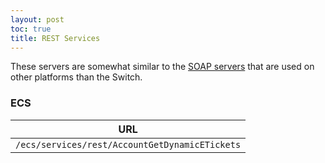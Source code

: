 ```yaml
---
layout: post
toc: true
title: REST Services
---
```


These servers are somewhat similar to the [SOAP servers](/docs/soap) that are used on other platforms than the Switch.

### ECS
| URL                                            |
|------------------------------------------------|
| `/ecs/services/rest/AccountGetDynamicETickets` |